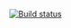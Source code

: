 [![Build status](https://ci.appveyor.com/api/projects/status/6skx6ci9ob0u0ynb?svg=true)](https://ci.appveyor.com/project/AsaulkaKsenia/moneytransfercard-sx7cu)

